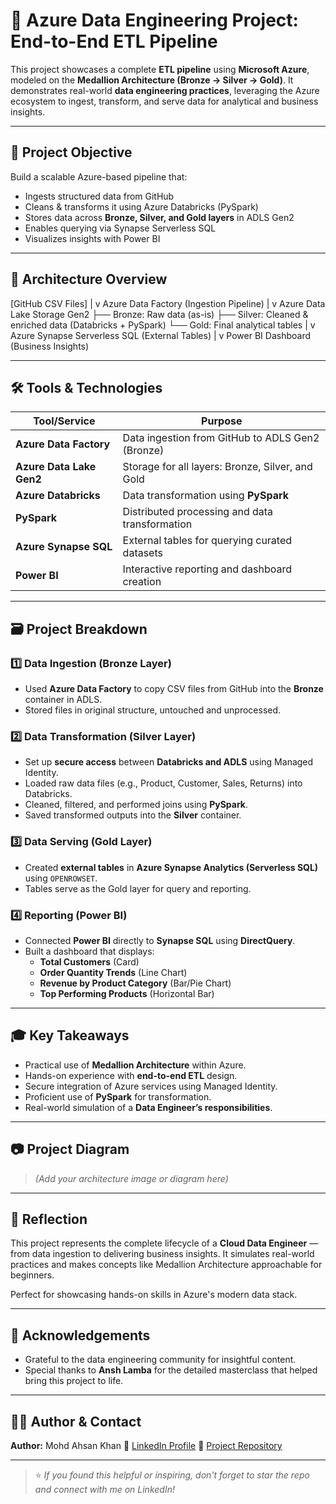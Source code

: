# 🧩 Azure Data Engineering Project: End-to-End ETL Pipeline

This project showcases a complete **ETL pipeline** using **Microsoft Azure**, modeled on the **Medallion Architecture (Bronze → Silver → Gold)**. It demonstrates real-world **data engineering practices**, leveraging the Azure ecosystem to ingest, transform, and serve data for analytical and business insights.

---

## 🎯 Project Objective

Build a scalable Azure-based pipeline that:

- Ingests structured data from GitHub
- Cleans & transforms it using Azure Databricks (PySpark)
- Stores data across **Bronze, Silver, and Gold layers** in ADLS Gen2
- Enables querying via Synapse Serverless SQL
- Visualizes insights with Power BI

---

## 🧬 Architecture Overview

[GitHub CSV Files]
|
v
Azure Data Factory (Ingestion Pipeline)
|
v
Azure Data Lake Storage Gen2
├── Bronze: Raw data (as-is)
├── Silver: Cleaned & enriched data (Databricks + PySpark)
└── Gold: Final analytical tables
|
v
Azure Synapse Serverless SQL (External Tables)
|
v
Power BI Dashboard (Business Insights)

---

## 🛠️ Tools & Technologies

| Tool/Service             | Purpose                                              |
|--------------------------|------------------------------------------------------|
| **Azure Data Factory** | Data ingestion from GitHub to ADLS Gen2 (Bronze)     |
| **Azure Data Lake Gen2** | Storage for all layers: Bronze, Silver, and Gold     |
| **Azure Databricks** | Data transformation using **PySpark** |
| **PySpark** | Distributed processing and data transformation       |
| **Azure Synapse SQL** | External tables for querying curated datasets        |
| **Power BI** | Interactive reporting and dashboard creation         |

---

## 🗃️ Project Breakdown

### 1️⃣ Data Ingestion (Bronze Layer)

- Used **Azure Data Factory** to copy CSV files from GitHub into the **Bronze** container in ADLS.
- Stored files in original structure, untouched and unprocessed.

### 2️⃣ Data Transformation (Silver Layer)

- Set up **secure access** between **Databricks and ADLS** using Managed Identity.
- Loaded raw data files (e.g., Product, Customer, Sales, Returns) into Databricks.
- Cleaned, filtered, and performed joins using **PySpark**.
- Saved transformed outputs into the **Silver** container.

### 3️⃣ Data Serving (Gold Layer)

- Created **external tables** in **Azure Synapse Analytics (Serverless SQL)** using `OPENROWSET`.
- Tables serve as the Gold layer for query and reporting.

### 4️⃣ Reporting (Power BI)

- Connected **Power BI** directly to **Synapse SQL** using **DirectQuery**.
- Built a dashboard that displays:
  - **Total Customers** (Card)
  - **Order Quantity Trends** (Line Chart)
  - **Revenue by Product Category** (Bar/Pie Chart)
  - **Top Performing Products** (Horizontal Bar)

---

## 🎓 Key Takeaways

- Practical use of **Medallion Architecture** within Azure.
- Hands-on experience with **end-to-end ETL** design.
- Secure integration of Azure services using Managed Identity.
- Proficient use of **PySpark** for transformation.
- Real-world simulation of a **Data Engineer’s responsibilities**.

---

## 📷 Project Diagram

> *(Add your architecture image or diagram here)*

---

## 🌟 Reflection

This project represents the complete lifecycle of a **Cloud Data Engineer** — from data ingestion to delivering business insights. It simulates real-world practices and makes concepts like Medallion Architecture approachable for beginners.

Perfect for showcasing hands-on skills in Azure's modern data stack.

---

## 🤝 Acknowledgements

- Grateful to the data engineering community for insightful content.
- Special thanks to **Ansh Lamba** for the detailed masterclass that helped bring this project to life.

---

## 👨‍💻 Author & Contact

**Author:** Mohd Ahsan Khan
🔗 [LinkedIn Profile](https://www.linkedin.com/in/mahsank111)
📂 [Project Repository](https://github.com/mahsank111/mak-azdl-project)

---

> ⭐ *If you found this helpful or inspiring, don't forget to star the repo and connect with me on LinkedIn!*
